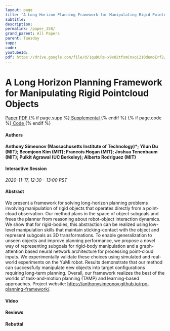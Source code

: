 ```yaml
---
layout: page
title: "A Long Horizon Planning Framework for Manipulating Rigid Pointcloud Objects"
subtitle: 
description:
permalink: /paper_358/
grand_parent: All Papers
parent: Tuesday
supp: 
code: 
youtubeId: 
pdf: https://drive.google.com/file/d/1quDURs-x9x02tfxmCnxoi210dumoErf2/view
---
```


# A Long Horizon Planning Framework for Manipulating Rigid Pointcloud Objects

<a href="https://drive.google.com/file/d/1quDURs-x9x02tfxmCnxoi210dumoErf2/view" target="_blank" rel="noopener noreferrer" class="btn btn-blue"><i class="fa fa-file-text-o" aria-hidden="true"></i> Paper PDF </a> {% if page.supp %}<a href="" target="_blank" rel="noopener noreferrer" class="btn btn-green"><i class="fa fa-file-text-o" aria-hidden="true"></i> Supplemental </a>{% endif %} {% if page.code %}<a href="" target="_blank" rel="noopener noreferrer" class="btn btn-green"><i class="fa fa-github" aria-hidden="true"></i> Code </a>{% endif %} 

#### Authors
**Anthony Simeonov (Massachusetts Institute of Technology)*; Yilun Du (MIT); Beomjoon Kim (MIT); Francois Hogan (MIT); Joshua Tenenbaum (MIT); Pulkit Agrawal (UC Berkeley); Alberto Rodriguez (MIT)**

#### Interactive Session
*2020-11-17, 12:30 - 13:00 PST*

#### Abstract
We present a framework for solving long-horizon planning problems involving manipulation of rigid objects that operates directly from a point-cloud observation. Our method plans in the space of object subgoals and frees the planner from reasoning about robot-object interaction dynamics. We show that for rigid-bodies, this abstraction can be realized using low-level manipulation skills that maintain sticking-contact with the object and represent subgoals as 3D transformations. To enable generalization to unseen objects and improve planning performance, we propose a novel way of representing subgoals for rigid-body manipulation and a graph-attention based neural network architecture for processing point-cloud inputs. We experimentally validate these choices using simulated and real-world experiments on the YuMi robot. Results demonstrate that our method can successfully manipulate new objects into target configurations requiring long-term planning. Overall, our framework realizes the best of the worlds of task-and-motion planning (TAMP) and learning-based approaches. Project website: <a href="https://anthonysimeonov.github.io/rpo-planning-framework/" target="_blank">https://anthonysimeonov.github.io/rpo-planning-framework/</a>.

#### Video 

#### Reviews

#### Rebuttal

